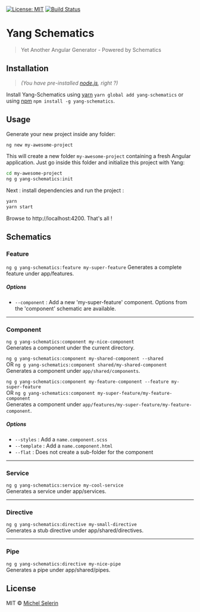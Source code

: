 [![License: MIT](https://img.shields.io/badge/License-MIT-yellow.svg)](https://opensource.org/licenses/MIT)
[![Build Status](https://travis-ci.org/mselerin/yang-schematics.svg?branch=master)](https://travis-ci.org/mselerin/yang-schematics)

# Yang Schematics
> Yet Another Angular Generator - Powered by Schematics


## Installation
> _(You have pre-installed [node.js](https://nodejs.org/), right ?)_

Install Yang-Schematics using [yarn](https://yarnpkg.com/) `yarn global add yang-schematics` or using [npm](https://www.npmjs.com/) `npm install -g yang-schematics`.


## Usage
Generate your new project inside any folder:

```bash
ng new my-awesome-project
```

This will create a new folder `my-awesome-project` containing a fresh Angular application.
Just go inside this folder and initialize this project with Yang:
```bash
cd my-awesome-project
ng g yang-schematics:init
```

Next : install dependencies and run the project :
```bash
yarn
yarn start
```

Browse to http://localhost:4200.
That's all !


## Schematics

### Feature
`ng g yang-schematics:feature my-super-feature`
Generates a complete feature under app/features.

##### Options
* `--component` : Add a new 'my-super-feature' component. Options from the 'component' schematic are available.


***
### Component
`ng g yang-schematics:component my-nice-component`  
Generates a component under the current directory.

`ng g yang-schematics:component my-shared-component --shared`  
OR `ng g yang-schematics:component shared/my-shared-component`  
Generates a component under `app/shared/components`.

`ng g yang-schematics:component my-feature-component --feature my-super-feature`  
OR `ng g yang-schematics:component my-super-feature/my-feature-component`  
Generates a component under `app/features/my-super-feature/my-feature-component`.



##### Options
* `--styles` : Add a `name.component.scss`
* `--template` : Add a `name.component.html`
* `--flat` : Does not create a sub-folder for the component


***
### Service
`ng g yang-schematics:service my-cool-service`  
Generates a service under app/services.

***
### Directive
`ng g yang-schematics:directive my-small-directive`  
Generates a stub directive under app/shared/directives.

***
### Pipe
`ng g yang-schematics:directive my-nice-pipe`  
Generates a pipe under app/shared/pipes.


## License
MIT © [Michel Selerin]()


[npm-image]: https://badge.fury.io/js/yang-schematics.svg
[npm-url]: https://npmjs.org/package/yang-schematics
[travis-image]: https://travis-ci.org/mselerin/yang-schematics.svg?branch=master
[travis-url]: https://travis-ci.org/mselerin/yang-schematics
[daviddm-image]: https://david-dm.org/mselerin/yang-schematics.svg?theme=shields.io
[daviddm-url]: https://david-dm.org/mselerin/yang-schematics
